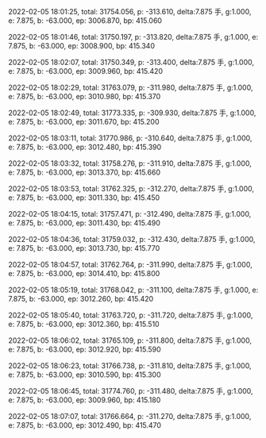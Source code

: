 2022-02-05 18:01:25, total: 31754.056, p: -313.610, delta:7.875 手, g:1.000, e: 7.875, b: -63.000, ep: 3006.870, bp: 415.060

2022-02-05 18:01:46, total: 31750.197, p: -313.820, delta:7.875 手, g:1.000, e: 7.875, b: -63.000, ep: 3008.900, bp: 415.340

2022-02-05 18:02:07, total: 31750.349, p: -313.400, delta:7.875 手, g:1.000, e: 7.875, b: -63.000, ep: 3009.960, bp: 415.420

2022-02-05 18:02:29, total: 31763.079, p: -311.980, delta:7.875 手, g:1.000, e: 7.875, b: -63.000, ep: 3010.980, bp: 415.370

2022-02-05 18:02:49, total: 31773.335, p: -309.930, delta:7.875 手, g:1.000, e: 7.875, b: -63.000, ep: 3011.670, bp: 415.200

2022-02-05 18:03:11, total: 31770.986, p: -310.640, delta:7.875 手, g:1.000, e: 7.875, b: -63.000, ep: 3012.480, bp: 415.390

2022-02-05 18:03:32, total: 31758.276, p: -311.910, delta:7.875 手, g:1.000, e: 7.875, b: -63.000, ep: 3013.370, bp: 415.660

2022-02-05 18:03:53, total: 31762.325, p: -312.270, delta:7.875 手, g:1.000, e: 7.875, b: -63.000, ep: 3011.330, bp: 415.450

2022-02-05 18:04:15, total: 31757.471, p: -312.490, delta:7.875 手, g:1.000, e: 7.875, b: -63.000, ep: 3011.430, bp: 415.490

2022-02-05 18:04:36, total: 31759.032, p: -312.430, delta:7.875 手, g:1.000, e: 7.875, b: -63.000, ep: 3013.730, bp: 415.770

2022-02-05 18:04:57, total: 31762.764, p: -311.990, delta:7.875 手, g:1.000, e: 7.875, b: -63.000, ep: 3014.410, bp: 415.800

2022-02-05 18:05:19, total: 31768.042, p: -311.100, delta:7.875 手, g:1.000, e: 7.875, b: -63.000, ep: 3012.260, bp: 415.420

2022-02-05 18:05:40, total: 31763.720, p: -311.720, delta:7.875 手, g:1.000, e: 7.875, b: -63.000, ep: 3012.360, bp: 415.510

2022-02-05 18:06:02, total: 31765.109, p: -311.800, delta:7.875 手, g:1.000, e: 7.875, b: -63.000, ep: 3012.920, bp: 415.590

2022-02-05 18:06:23, total: 31766.738, p: -311.810, delta:7.875 手, g:1.000, e: 7.875, b: -63.000, ep: 3010.590, bp: 415.300

2022-02-05 18:06:45, total: 31774.760, p: -311.480, delta:7.875 手, g:1.000, e: 7.875, b: -63.000, ep: 3009.960, bp: 415.180

2022-02-05 18:07:07, total: 31766.664, p: -311.270, delta:7.875 手, g:1.000, e: 7.875, b: -63.000, ep: 3012.490, bp: 415.470